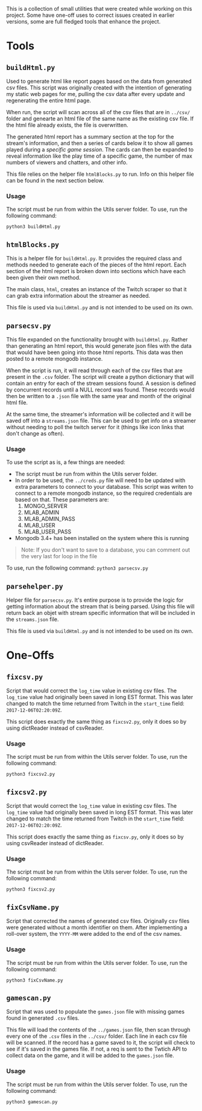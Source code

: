 This is a collection of small utilities that were created while working on this project. Some have one-off uses to correct issues created in earlier versions, some are full fledged tools that enhance the project.

# Tools
## `buildHtml.py`
Used to generate html like report pages based on the data from generated csv files. This script was originally created with the intention of generating my static web pages for me, pulling the csv data after every update and regenerating the entire html page.

When run, the script will scan across all of the csv files that are in `../csv/` folder and genearte an html file of the same name as the existing csv file. If the html file already exists, the file is overwritten.

The generated html report has a summary section at the top for the stream's information, and then a series of cards below it to show all games played during a _specific game session_. The cards can then be expanded to reveal information like the play time of a specific game, the number of max numbers of viewers and chatters, and other info.

This file relies on the helper file `htmlBlocks.py` to run. Info on this helper file can be found in the next section below.

 ### Usage
The script must be run from within the Utils server folder. To use, run the following command:

`python3 buildHtml.py`

## `htmlBlocks.py`
This is a helper file for `buildHtml.py`. It provides the required class and methods needed to generate each of the pieces of the html report. Each section of the html report is broken down into sections which have each been given their own method.

The main class, `html`, creates an instance of the Twitch scraper so that it can grab extra information about the streamer as needed.

This file is used via `buildHtml.py` and is not intended to be used on its own.

## `parsecsv.py`
This file expanded on the functionality brought with `buildHtml.py`. Rather than generating an html report, this would generate json files with the data that would have been going into those html reports. This data was then posted to a remote mongodb instance.

When the script is run, it will read through each of the csv files that are present in the `.csv` folder. The script will create a python dictionary that will contain an entry for each of the stream sessions found. A session is defined by concurrent records until a NULL record was found. These records would then be written to a `.json` file with the same year and month of the original html file.

At the same time, the streamer's information will be collected and it will be saved off into a `streams.json` file. This can be used to get info on a streamer without needing to poll the twitch server for it (things like icon links that don't change as often).

### Usage
To use the script as is, a few things are needed:
* The script must be run from within the Utils server folder.
* In order to be used, the `../creds.py` file will need to be updated with extra parameters to connect to your database. This script was writen to connect to a remote mongodb instance, so the required credentials are based on that. These parameters are:
   1. MONGO_SERVER
   2. MLAB_ADMIN
   3. MLAB_ADMIN_PASS
   4. MLAB_USER
   5. MLAB_USER_PASS
* Mongodb 3.4+ has been installed on the system where this is running

> Note: If you don't want to save to a database, you can comment out the very last for loop in the file

To use, run the following command:
`python3 parsecsv.py`

## `parsehelper.py`
Helper file for `parsecsv.py`. It's entire purpose is to provide the logic for getting information about the stream that is being parsed. Using this file will return back an objet with stream specific information that will be included in the `streams.json` file.

This file is used via `buildHtml.py` and is not intended to be used on its own.

# One-Offs
## `fixcsv.py`
Script that would correct the `log_time` value in existing csv files. The `log_time` value had originally been saved in long EST format. This was later changed to match the time returned from Twitch in the `start_time` field: `2017-12-06T02:20:09Z`.

This script does exactly the same thing as `fixcsv2.py`, only it does so by using dictReader instead of csvReader.

 ### Usage
The script must be run from within the Utils server folder. To use, run the following command:

`python3 fixcsv2.py`

## `fixcsv2.py`
Script that would correct the `log_time` value in existing csv files. The `log_time` value had originally been saved in long EST format. This was later changed to match the time returned from Twitch in the `start_time` field: `2017-12-06T02:20:09Z`.

This script does exactly the same thing as `fixcsv.py`, only it does so by using csvReader instead of dictReader.

 ### Usage
The script must be run from within the Utils server folder. To use, run the following command:

`python3 fixcsv2.py`

## `fixCsvName.py`
Script that corrected the names of generated csv files. Originally csv files were generated without a month identifier on them. After implementing a roll-over system, the `YYYY-MM` were added to the end of the csv names.

### Usage
The script must be run from within the Utils server folder. To use, run the following command:

`python3 fixCsvName.py`

## `gamescan.py`
Script that was used to populate the `games.json` file with missing games found in generated `.csv` files.

This file will load the contents of the `../games.json` file, then scan through every one of the `.csv` files in the `../csv/` folder. Each line in each csv file will be scanned. If the record has a game saved to it, the script will check to see if it's saved in the games file. If not, a req is sent to the Twtich API to collect data on the game, and it will be added to the `games.json` file.

### Usage
The script must be run from within the Utils server folder. To use, run the following command:

`python3 gamescan.py`